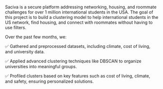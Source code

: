 Saciva is a secure platform addressing networking, housing, and roommate challenges for over 1 million international students in the USA. The goal of this project is to build a clustering model to help international students in the US network, find housing, and connect with roommates without having to use filters.

Over the past few months, we:

✅ Gathered and preprocessed datasets, including climate, cost of living, and university data.

✅ Applied advanced clustering techniques like DBSCAN to organize universities into meaningful groups.

✅ Profiled clusters based on key features such as cost of living, climate, and safety, ensuring personalized solutions.
